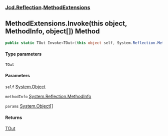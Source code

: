 ### [Jcd.Reflection](Jcd.Reflection.md 'Jcd.Reflection').[MethodExtensions](MethodExtensions.md 'Jcd.Reflection.MethodExtensions')

## MethodExtensions.Invoke<TOut>(this object, MethodInfo, object[]) Method

```csharp
public static TOut Invoke<TOut>(this object self, System.Reflection.MethodInfo methodInfo, params object[] @params);
```
#### Type parameters

<a name='Jcd.Reflection.MethodExtensions.Invoke_TOut_(thisobject,System.Reflection.MethodInfo,object[]).TOut'></a>

`TOut`
#### Parameters

<a name='Jcd.Reflection.MethodExtensions.Invoke_TOut_(thisobject,System.Reflection.MethodInfo,object[]).self'></a>

`self` [System.Object](https://docs.microsoft.com/en-us/dotnet/api/System.Object 'System.Object')

<a name='Jcd.Reflection.MethodExtensions.Invoke_TOut_(thisobject,System.Reflection.MethodInfo,object[]).methodInfo'></a>

`methodInfo` [System.Reflection.MethodInfo](https://docs.microsoft.com/en-us/dotnet/api/System.Reflection.MethodInfo 'System.Reflection.MethodInfo')

<a name='Jcd.Reflection.MethodExtensions.Invoke_TOut_(thisobject,System.Reflection.MethodInfo,object[]).params'></a>

`params` [System.Object](https://docs.microsoft.com/en-us/dotnet/api/System.Object 'System.Object')[[]](https://docs.microsoft.com/en-us/dotnet/api/System.Array 'System.Array')

#### Returns
[TOut](MethodExtensions.Invoke.M1l/mu+pipxFbFgGtOUTlg.md#Jcd.Reflection.MethodExtensions.Invoke_TOut_(thisobject,System.Reflection.MethodInfo,object[]).TOut 'Jcd.Reflection.MethodExtensions.Invoke<TOut>(this object, System.Reflection.MethodInfo, object[]).TOut')